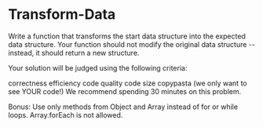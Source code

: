 # Transform-Data

Write a function that transforms the start data structure into the expected data structure. Your function should not modify the original data structure -- instead, it should return a new structure.

Your solution will be judged using the following criteria:

correctness
efficiency
code quality
code size
copypasta (we only want to see YOUR code!)
We recommend spending 30 minutes on this problem.

Bonus: Use only methods from Object and Array instead of for or while loops. Array.forEach is not allowed.
